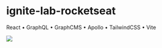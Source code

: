 # ignite-lab-rocketseat

React • GraphQL • GraphCMS • Apollo • TailwindCSS • Vite

<p aling="center"><image src="./image/wallpaper.png"></p>
